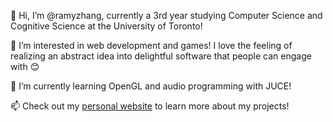 👋 Hi, I’m @ramyzhang, currently a 3rd year studying Computer Science and Cognitive Science at the University of Toronto!

👀 I’m interested in web development and games! I love the feeling of realizing an abstract idea into delightful software that people can engage with 😊

🌱 I’m currently learning OpenGL and audio programming with JUCE!

📫 Check out my [personal website](https://ramyzhang.com/) to learn more about my projects!

<!---
ramyzhang/ramyzhang is a ✨ special ✨ repository because its `README.md` (this file) appears on your GitHub profile.
You can click the Preview link to take a look at your changes.
--->
